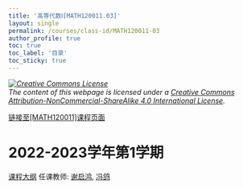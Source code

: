```yaml
---
title: '高等代数Ⅰ[MATH120011.03]'
layout: single
permalink: /courses/class-id/MATH120011-03
author_profile: true
toc: true
toc_label: '目录'
toc_sticky: true
---
```



<div class='notice--warning'>
	<p><i><a rel='license' href='http://creativecommons.org/licenses/by-nc-sa/4.0/'><img alt='Creative Commons License' style='border-width:0' src='https://i.creativecommons.org/l/by-nc-sa/4.0/88x31.png' /></a><br /> The content of this webpage is licensed under a <a rel='license' href='http://creativecommons.org/licenses/by-nc-sa/4.0/'>Creative Commons Attribution-NonCommercial-ShareAlike 4.0 International License</a>.</i></p>
</div>

<a href='https://fdu-math.github.io/courses/MATH120011'>链接至[MATH120011]课程页面</a>

# 2022-2023学年第1学期
<a href='https://fdu-math.github.io/courses/syllabus/MATH120011.03-2022-2023-1 (Encrypted).pdf'>课程大纲</a>
任课教师: <a href='https://fdu-math.github.io/teachers/谢启鸿'>谢启鸿</a>, <a href='https://fdu-math.github.io/teachers/冯鸽'>冯鸽</a>
